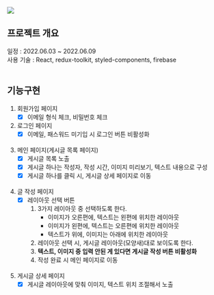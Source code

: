 ![](https://velog.velcdn.com/images/yunju/post/cd0c24d7-91a5-4ea0-a8da-35a5dc04c73d/image.png)

## 프로젝트 개요

일정 : 2022.06.03 ~ 2022.06.09 <br/>
사용 기술 : React, redux-toolkit, styled-components, firebase
<br/><br/>
## 기능구현
1. 회원가입 페이지
     - [x] 이메일 형식 체크, 비밀번호 체크<br/>
2. 로그인 페이지
     - [x] 이메일, 패스워드 미기입 시 로그인 버튼 비활성화<br/><br/>
    
3. 메인 페이지(게시글 목록 페이지)<br/>
    - [x] 게시글 목록 노출<br/>
    - [x] 게시글 하나는 작성자, 작성 시간, 이미지 미리보기, 텍스트 내용으로 구성<br/>
    - [x] 게시글 하나를 클릭 시, 게시글 상세 페이지로 이동<br/><br/>
4. 글 작성 페이지<br/>
    - [x] 레이아웃 선택 버튼<br/>
        1. 3가지 레이아웃 중 선택하도록 한다.<br/>
            - 이미지가 오른편에, 텍스트는 왼편에 위치한 레이아웃<br/>
            - 이미지가 왼편에, 텍스트는 오른편에 위치한 레이아웃<br/>
            - 텍스트가 위에, 이미지는 아래에 위치한 레이아웃<br/>
        2. 레이아웃 선택 시, 게시글 레이아웃(모양새)대로 보이도록 한다.<br/>
        3. **텍스트, 이미지 중 입력 안된 게 있다면 게시글 작성 버튼 비활성화**<br/>
        4. 작성 완료 시 메인 페이지로 이동<br/><br/>
5. 게시글 상세 페이지<br/>
   - [x] 게시글 레이아웃에 맞춰 이미지, 텍스트 위치 조절해서 노출<br/>
